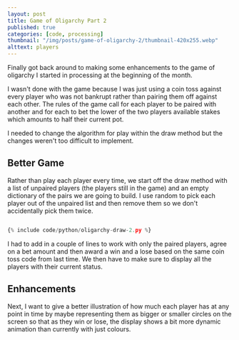 ```yaml
---
layout: post
title: Game of Oligarchy Part 2
published: true
categories: [code, processing]
thumbnail: "/img/posts/game-of-oligarchy-2/thumbnail-420x255.webp"
alttext: players
---
```


Finally got back around to making some enhancements to the game of oligarchy I started in processing at the beginning of the month. 

I wasn't done with the game because I was just using a coin toss against every player who was not bankrupt rather than pairing them off against each other. The rules of 
the game call for each player to be paired with another and for each to bet the lower of the two players available stakes which amounts to half their current pot.

I needed to change the algorithm for play within the draw method but the changes weren't too difficult to implement. 


## Better Game

Rather than play each player every time, we start off the draw method with a list of unpaired players (the players still in the game) and an empty dictionary of the 
pairs we are going to build. I use random to pick each player out of the unpaired list and then remove them so we don't accidentally pick them twice. 

```python

{% include code/python/oligarchy-draw-2.py %}

```

I had to add in a couple of lines to work with only the paired players, agree on a bet amount and then award a win and a lose based on the same coin toss code from last time. 
We then have to make sure to display all the players with their current status. 


## Enhancements

Next, I want to give a better illustration of how much each player has at any point in time by maybe representing them as bigger 
or smaller circles on the screen so that as they win or lose, the display shows a bit more dynamic animation than currently with 
just colours.


